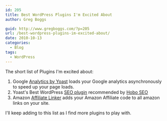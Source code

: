 ```yaml
---
id: 205
title: Best WordPress Plugins I'm Excited About
author: Greg Boggs

guid: http://www.gregboggs.com/?p=205
url: /best-wordpress-plugins-im-excited-about/
date: 2010-10-13
categories:
  - Blog
tags:
  - WordPress
---
```

The short list of Plugins I'm excited about:

  1. Google [Analytics by Yoast][1] loads your Google analytics asynchronously to speed up your page loads.
  2. Yoast's Best WordPress [SEO plugin][2] recommended by [Hobo SEO][3]
  3. Amazon [Affiliate Linker][4] adds your Amazon Affiliate code to all amazon links on your site.

I'll keep adding to this list as I find more plugins to play with.

 [1]: http://yoast.com/wordpress/google-analytics/
 [2]: http://yoast.com/wordpress/seo/
 [3]: http://www.hobo-web.co.uk/seo-blog/index.php/the-best-wordpress-seo-plugin/
 [4]: http://http://yoast.com/wordpress/amazon-auto-link/